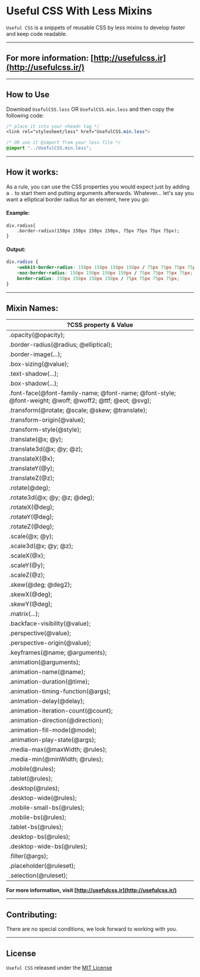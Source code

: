# Useful CSS With Less Mixins
`Useful CSS` is a snippets of reusable CSS by less mixins to develop faster and keep code readable.

___
## For more information: [http://usefulcss.ir](http://usefulcss.ir/)
___

## How to Use
Download `UsefulCSS.less` OR `UsefulCSS.min.less` and then copy the following code:
```CSS
/* place it into your <head> tag */
<link rel="stylesheet/less" href="UsefulCSS.min.less">

/* OR use it @import from your less file */
@import "../UsefulCSS.min.less";
```
___

## How it works:
As a rule, you can use the CSS properties you would expect just by adding a `.` to start them and putting arguments afterwards.
Whatever... let's say you want a elliptical border radius for an element, here you go:

#### Example:
```Less
div.radius{
	.border-radius(150px 150px 150px 150px, 75px 75px 75px 75px);
}
```

#### Output:
```CSS
div.radius {
	-webkit-border-radius: 150px 150px 150px 150px / 75px 75px 75px 75px;
	-moz-border-radius: 150px 150px 150px 150px / 75px 75px 75px 75px;
	border-radius: 150px 150px 150px 150px / 75px 75px 75px 75px;
}
```
___

## Mixin Names:
| ?CSS property & Value |
|--------------------|
| .opacity(@opacity); |
| .border-radius(@radius; @elliptical); |
| .border-image(...); |
| .box-sizing(@value); |
| .text-shadow(...); |
| .box-shadow(...); |
| .font-face(@font-family-name; @font-name; @font-style; @font-weight; @woff; @woff2; @ttf; @eot; @svg); |
| .transform(@rotate; @scale; @skew; @translate); |
| .transform-origin(@value); |
| .transform-style(@style); |
| .translate(@x; @y); |
| .translate3d(@x; @y; @z); |
| .translateX(@x); |
| .translateY(@y); |
| .translateZ(@z); |
| .rotate(@deg); |
| .rotate3d(@x; @y; @z; @deg); |
| .rotateX(@deg); |
| .rotateY(@deg); |
| .rotateZ(@deg); |
| .scale(@x; @y); |
| .scale3d(@x; @y; @z); |
| .scaleX(@x); |
| .scaleY(@y); |
| .scaleZ(@z); |
| .skew(@deg; @deg2); |
| .skewX(@deg); |
| .skewY(@deg); |
| .matrix(...); |
| .backface-visibility(@value); |
| .perspective(@value); |
| .perspective-origin(@value); |
| .keyframes(@name; @arguments); |
| .animation(@arguments); |
| .animation-name(@name); |
| .animation-duration(@time); |
| .animation-timing-function(@args); |
| .animation-delay(@delay); |
| .animation-iteration-count(@count); |
| .animation-direction(@direction); |
| .animation-fill-mode(@mode); |
| .animation-play-state(@args); |
| .media-max(@maxWidth; @rules); |
| .media-min(@minWidth; @rules); |
| .mobile(@rules); |
| .tablet(@rules); |
| .desktop(@rules); |
| .desktop-wide(@rules); |
| .mobile-small-bs(@rules); |
| .mobile-bs(@rules); |
| .tablet-bs(@rules); |
| .desktop-bs(@rules); |
|  .desktop-wide-bs(@rules); |
| .filter(@args); |
| .placeholder(@ruleset); |
| .selection(@ruleset); |

**For more information, visit [http://usefulcss.ir](http://usefulcss.ir/)**

___

## Contributing:
There are no special conditions, we look forward to working with you.

___

## License
`Useful CSS` released under the [MIT License](https://opensource.org/licenses/MIT)